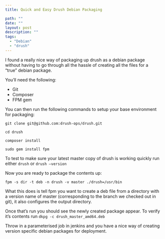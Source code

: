 ```yaml
---
title: Quick and Easy Drush Debian Packaging

path: ""
date: ""
layout: post
description: ""
tags:
  - "Debian"
  - "drush"
---
```

I found a really nice way of packaging up drush as a debian package without having to go through all the hassle of creating all the files for a “true” debian package.

You’ll need the following:

* Git
* Composer
* FPM gem

You can then run the following commands to setup your base environment for packaging:

`git clone git@github.com:drush-ops/drush.git`

`cd drush`

`composer install`

`sudo gem install fpm`

To test to make sure your latest master copy of drush is working quickly run either `drush` or `drush —version`

Now you are ready to package the contents up:

`fpm -s dir -t deb -n drush -v master ./drush=/usr/bin`

What this does is tell fpm you want to create a deb file from a directory with a version name of master (corresponding to the branch we checked out in git), it also configures the output directory.

Once that’s run you should see the newly created package appear. To verify it’s contents run `dkpg -c drush_master_amd64.deb`


Throw in a parameterised job in jenkins and you have a nice way of creating version specific debian packages for deployment.

